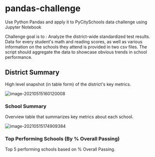# pandas-challenge
Use Python Pandas and apply it to PyCitySchools data challenge using Jupyter Notebook 

Challenge goal is to : Analyze the district-wide standardized test results. Data for every student's math and reading scores, as well as various information on the schools they attend is provided in two csv files. The script should aggregate the data to showcase obvious trends in school performance.



## District Summary

High level snapshot (in table form) of the district's key metrics.

![image-20210515160120008](C:\Users\franc\AppData\Roaming\Typora\typora-user-images\image-20210515160120008.png)

### School Summary

Overview table that summarizes key metrics about each school. 

![image-20210515174909384](C:\Users\franc\AppData\Roaming\Typora\typora-user-images\image-20210515174909384.png)

### Top Performing Schools (By % Overall Passing)

Top 5 performing schools based on % Overall Passing.